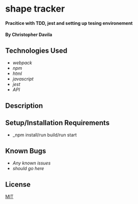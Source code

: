 # shape tracker

#### Pracitice with TDD, jest and setting up tesing environement

#### By Christopher Davila

## Technologies Used

* _webpack_
* _npm_
* _html_
* _javascript_
* _jest_
* _API_


## Description

## Setup/Installation Requirements

* _npm install/run build/run start

## Known Bugs

* _Any known issues_
* _should go here_

## License
[MIT](https://yourlicesnepage)
